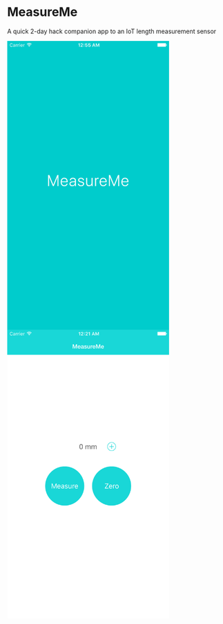 # MeasureMe
A quick 2-day hack companion app to an IoT length measurement sensor



<img src="https://raw.githubusercontent.com/NavidMia/MeasureMe/master/Example%20Images/screenshot_splash.png" align="left" height="667" width="375">
<img src="https://raw.githubusercontent.com/NavidMia/MeasureMe/master/Example%20Images/screenshot.png" align="left" height="667" width="375">
